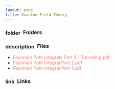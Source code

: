```yaml
---
layout: page
title: Quantum Field Theory
---
```

<h3><span class="material-icons" style="position:relative;top:0.1em">folder</span>&ensp;Folders</h3><ul>
</ul><h3><span class="material-icons" style="position:relative;top:0.1em">description</span>&ensp;Files</h3>
<ul>
<li><div style = "color:LightCoral">Feynman Path Integrals Part 3 - Tunneling.pdf</div></li><li><div style = "color:LightCoral">Feynman Path Integral Part 2.pdf</div></li><li><div style = "color:LightCoral">Feynman Path Integral Part 1.pdf</div></li></ul>
<h3><span class="material-icons" style="position:relative;top:0.1em">link</span>&ensp;Links</h3><ul>
</ul>